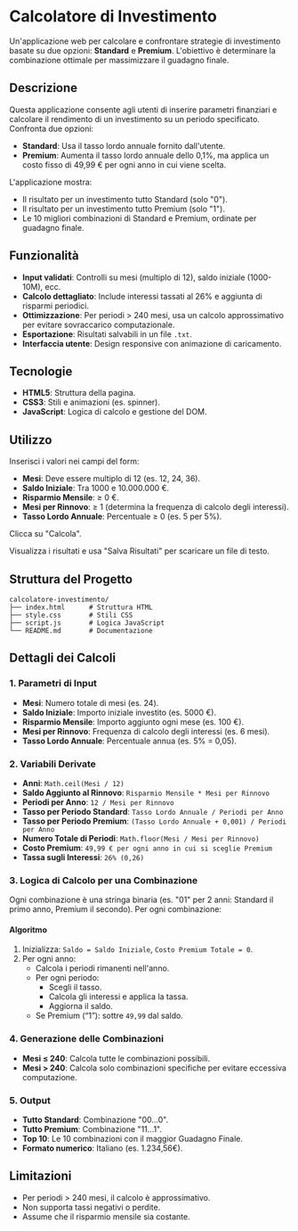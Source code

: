 # Calcolatore di Investimento

Un'applicazione web per calcolare e confrontare strategie di investimento basate su due opzioni: **Standard** e **Premium**. L'obiettivo è determinare la combinazione ottimale per massimizzare il guadagno finale.

## Descrizione

Questa applicazione consente agli utenti di inserire parametri finanziari e calcolare il rendimento di un investimento su un periodo specificato. Confronta due opzioni:
- **Standard**: Usa il tasso lordo annuale fornito dall'utente.
- **Premium**: Aumenta il tasso lordo annuale dello 0,1%, ma applica un costo fisso di 49,99 € per ogni anno in cui viene scelta.

L'applicazione mostra:
- Il risultato per un investimento tutto Standard (solo "0").
- Il risultato per un investimento tutto Premium (solo "1").
- Le 10 migliori combinazioni di Standard e Premium, ordinate per guadagno finale.

## Funzionalità

- **Input validati**: Controlli su mesi (multiplo di 12), saldo iniziale (1000-10M), ecc.
- **Calcolo dettagliato**: Include interessi tassati al 26% e aggiunta di risparmi periodici.
- **Ottimizzazione**: Per periodi > 240 mesi, usa un calcolo approssimativo per evitare sovraccarico computazionale.
- **Esportazione**: Risultati salvabili in un file `.txt`.
- **Interfaccia utente**: Design responsive con animazione di caricamento.

## Tecnologie

- **HTML5**: Struttura della pagina.
- **CSS3**: Stili e animazioni (es. spinner).
- **JavaScript**: Logica di calcolo e gestione del DOM.

## Utilizzo

Inserisci i valori nei campi del form:
- **Mesi**: Deve essere multiplo di 12 (es. 12, 24, 36).
- **Saldo Iniziale**: Tra 1000 e 10.000.000 €.
- **Risparmio Mensile**: ≥ 0 €.
- **Mesi per Rinnovo**: ≥ 1 (determina la frequenza di calcolo degli interessi).
- **Tasso Lordo Annuale**: Percentuale ≥ 0 (es. 5 per 5%).

Clicca su "Calcola".

Visualizza i risultati e usa "Salva Risultati" per scaricare un file di testo.

## Struttura del Progetto

```
calcolatore-investimento/
├── index.html      # Struttura HTML
├── style.css       # Stili CSS
├── script.js       # Logica JavaScript
└── README.md       # Documentazione
```

## Dettagli dei Calcoli

### 1. Parametri di Input
- **Mesi**: Numero totale di mesi (es. 24).
- **Saldo Iniziale**: Importo iniziale investito (es. 5000 €).
- **Risparmio Mensile**: Importo aggiunto ogni mese (es. 100 €).
- **Mesi per Rinnovo**: Frequenza di calcolo degli interessi (es. 6 mesi).
- **Tasso Lordo Annuale**: Percentuale annua (es. 5% = 0,05).

### 2. Variabili Derivate
- **Anni**: `Math.ceil(Mesi / 12)`
- **Saldo Aggiunto al Rinnovo**: `Risparmio Mensile * Mesi per Rinnovo`
- **Periodi per Anno**: `12 / Mesi per Rinnovo`
- **Tasso per Periodo Standard**: `Tasso Lordo Annuale / Periodi per Anno`
- **Tasso per Periodo Premium**: `(Tasso Lordo Annuale + 0,001) / Periodi per Anno`
- **Numero Totale di Periodi**: `Math.floor(Mesi / Mesi per Rinnovo)`
- **Costo Premium**: `49,99 € per ogni anno in cui si sceglie Premium`
- **Tassa sugli Interessi**: `26% (0,26)`

### 3. Logica di Calcolo per una Combinazione

Ogni combinazione è una stringa binaria (es. "01" per 2 anni: Standard il primo anno, Premium il secondo). Per ogni combinazione:

#### Algoritmo
1. Inizializza: `Saldo = Saldo Iniziale`, `Costo Premium Totale = 0`.
2. Per ogni anno:
   - Calcola i periodi rimanenti nell'anno.
   - Per ogni periodo:
     - Scegli il tasso.
     - Calcola gli interessi e applica la tassa.
     - Aggiorna il saldo.
   - Se Premium (“1”): sottre `49,99` dal saldo.

### 4. Generazione delle Combinazioni
- **Mesi ≤ 240**: Calcola tutte le combinazioni possibili.
- **Mesi > 240**: Calcola solo combinazioni specifiche per evitare eccessiva computazione.

### 5. Output
- **Tutto Standard**: Combinazione "00...0".
- **Tutto Premium**: Combinazione "11...1".
- **Top 10**: Le 10 combinazioni con il maggior Guadagno Finale.
- **Formato numerico**: Italiano (es. 1.234,56€).

## Limitazioni
- Per periodi > 240 mesi, il calcolo è approssimativo.
- Non supporta tassi negativi o perdite.
- Assume che il risparmio mensile sia costante.